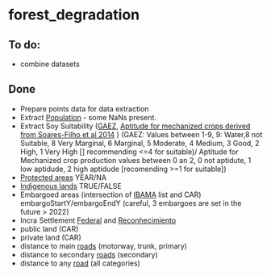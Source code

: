 # forest_degradation
## To do:
 - combine datasets



## Done
- Prepare points data for data extraction  
- Extract [Population](https://www.worldpop.org/geodata/listing?id=77) - some NaNs present.   
- Extract Soy Suitability ([GAEZ](https://www.gaez.iiasa.ac.at/), [Aptitude for mechanized crops derived from Soares-Filho et al 2014](https://www.csr.ufmg.br/forestcode/) )  (GAEZ: Values between 1-9, 9: Water,8 not Suitable, 8 Very Marginal, 6 Marginal, 5 Moderate, 4 Medium, 3 Good, 2 High, 1 Very High [] recommending <=4 for suitable)/ Aptitude for Mechanized crop production values between 0 an 2, 0 not aptidute, 1 low aptidude, 2 high aptidude [recomending >=1 for suitable])
- [Protected areas](https://www.gov.br/icmbio/pt-br/servicos/geoprocessamento/mapa-tematico-e-dados-geoestatisticos-das-unidades-de-conservacao-federais) YEAR/NA
- [Indigenous lands](https://www.gov.br/funai/pt-br/atuacao/terras-indigenas/geoprocessamento-e-mapas)  TRUE/FALSE
- Embargoed areas (intersection of [IBAMA](https://servicos.ibama.gov.br/ctf/publico/areasembargadas/ConsultaPublicaAreasEmbargadas.php) list and CAR) embargoStartY/embargoEndY (careful, 3 embargoes are set in the future > 2022)
- Incra Settlement [Federal](https://certificacao.incra.gov.br/csv_shp/export_shp.py) and [Reconhecimiento](https://certificacao.incra.gov.br/csv_shp/export_shp.py) 
- public land  (CAR)
- private land (CAR)
- distance to main [roads](https://wiki.openstreetmap.org/wiki/Key:highway)  (motorway, trunk, primary)
- distance to secondary [roads](https://wiki.openstreetmap.org/wiki/Key:highway)  (secondary)
- distance to any [road](https://wiki.openstreetmap.org/wiki/Key:highway)  (all categories)

